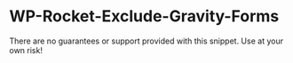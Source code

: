 # WP-Rocket-Exclude-Gravity-Forms
There are no guarantees or support provided with this snippet. Use at your own risk!
